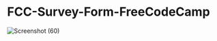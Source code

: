 # FCC-Survey-Form-FreeCodeCamp
![Screenshot (60)](https://user-images.githubusercontent.com/95487059/216295558-c9f93d60-c6b8-4e10-ade2-b495d840003b.png)
